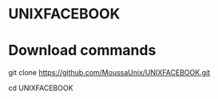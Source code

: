 # UNIXFACEBOOK


# Download commands

git clone https://github.com/MoussaUnix/UNIXFACEBOOK.git

cd UNIXFACEBOOK

